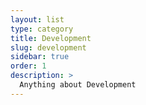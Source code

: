 ```yaml
---
layout: list
type: category
title: Development
slug: development
sidebar: true
order: 1
description: >
  Anything about Development
---
```

